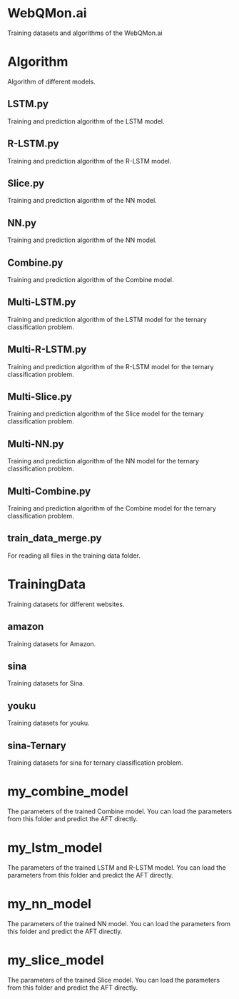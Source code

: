 # WebQMon.ai
Training datasets and algorithms of the WebQMon.ai
# Algorithm
Algorithm of different models.
## LSTM.py
Training and prediction algorithm of the LSTM model.
## R-LSTM.py
Training and prediction algorithm of the R-LSTM model.
## Slice.py
Training and prediction algorithm of the NN model.
## NN.py
Training and prediction algorithm of the NN model.
## Combine.py
Training and prediction algorithm of the Combine model.
## Multi-LSTM.py
Training and prediction algorithm of the LSTM model for the ternary classification problem.
## Multi-R-LSTM.py
Training and prediction algorithm of the R-LSTM model for the ternary classification problem.
## Multi-Slice.py
Training and prediction algorithm of the Slice model for the ternary classification problem.
## Multi-NN.py
Training and prediction algorithm of the NN model for the ternary classification problem.
## Multi-Combine.py
Training and prediction algorithm of the Combine model for the ternary classification problem.
## train_data_merge.py
For reading all files in the training data folder.
# TrainingData
Training datasets for different websites.
## amazon
Training datasets for Amazon.
## sina
Training datasets for Sina.
## youku
Training datasets for youku.
## sina-Ternary
Training datasets for sina for ternary classification problem.
# my_combine_model
The parameters of the trained Combine model. You can load the parameters from this folder and predict the AFT directly.
# my_lstm_model
The parameters of the trained LSTM and R-LSTM model. You can load the parameters from this folder and predict the AFT directly.
# my_nn_model
The parameters of the trained NN model. You can load the parameters from this folder and predict the AFT directly.
# my_slice_model
The parameters of the trained Slice model. You can load the parameters from this folder and predict the AFT directly.
